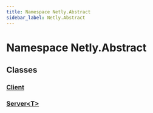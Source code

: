 ```yaml
---
title: Namespace Netly.Abstract
sidebar_label: Netly.Abstract
---
```

# Namespace Netly.Abstract
## Classes
### [Client](../Netly.Abstract/Client)

### [Server&lt;T&gt;](../Netly.Abstract/Server`T`)

